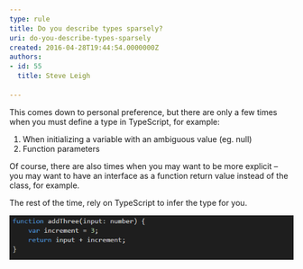 ```yaml
---
type: rule
title: Do you describe types sparsely?
uri: do-you-describe-types-sparsely
created: 2016-04-28T19:44:54.0000000Z
authors:
- id: 55
  title: Steve Leigh

---
```


This comes down to personal preference, but there are only a few times when you must define a type in TypeScript, for example:

1. When initializing a variable with an ambiguous value (eg. null)
2. Function parameters


Of course, there are also times when you may want to be more explicit – you may want to have an interface as a function return value instead of the class, for example.
 
The rest of the time, rely on TypeScript to infer the type for you.

![Except for the input parameter, TypeScript can infer all the types for this function](describe.png)
